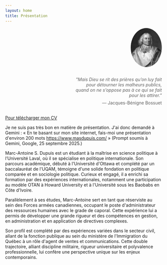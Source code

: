 ```yaml
---
layout: home
title: Présentation
---
```


[//]: # (Citation de Bossuet et son portrait)

<div style="text-align: right; margin-bottom: 2em;">
  <img src="/assets/bossuet_photo.jpg" alt="Photo de Jacques-Bénigne Bossuet" style="width: 100px; border-radius: 50%;">
</div>

<div style="max-width: 60%; margin-left: auto; margin-right: 0; text-align: right;">
  <blockquote style="border: none; padding: 0;">
    <p style="margin-bottom: 0.5em; font-style: italic;">"Mais Dieu se rit des prières qu’on luy fait pour détourner les malheurs publics, quand on ne s’oppose pas à ce qui se fait pour les attirer."</p>
    <footer>— Jacques-Bénigne Bossuet</footer>
  </blockquote>
</div>

<br>

[//]: # (Télécharger CV mis à jour le 25 septembre 2025)

 <a href="assets/CV_Marc_Antoine_Dupuis.pdf" target="_blank" class="btn">
  Pour télécharger mon CV
</a>

[//]: # (Présentation)

Je ne suis pas très bon en matière de présentation. J'ai donc demandé à Gemini : « En te basant sur mon site internet, fais-moi une présentation d'environ 200 mots https://www.masdupuis.com/ » (Prompt soumis à Gemini, Google, 25 septembre 2025.)

Marc-Antoine S. Dupuis est un étudiant à la maîtrise en science politique à l’Université Laval, où il se spécialise en politique internationale. Son parcours académique, débuté à l'Université d'Ottawa et complété par un baccalauréat de l'UQAM, témoigne d'une solide fondation en politique comparée et en sociologie politique. Curieux et engagé, il a enrichi sa formation par des expériences internationales, notamment une participation au modèle OTAN à Howard University et à l'Université sous les Baobabs en Côte d'Ivoire.

Parallèlement à ses études, Marc-Antoine sert en tant que réserviste au sein des Forces armées canadiennes, occupant le poste d'administrateur des ressources humaines avec le grade de caporal. Cette expérience lui a permis de développer une grande rigueur et des compétences en gestion, en administration et en application de directives complexes.

Son profil est complété par des expériences variées dans le secteur civil, allant de la fonction publique au sein du ministère de l'Immigration du Québec à un rôle d'agent de ventes et communications. Cette double trajectoire, alliant discipline militaire, rigueur universitaire et polyvalence professionnelle, lui confère une perspective unique sur les enjeux contemporains.


